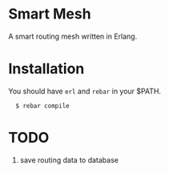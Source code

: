 # Smart Mesh

A smart routing mesh written in Erlang.

# Installation

You should have `erl` and `rebar` in your $PATH.

```
  $ rebar compile
```

# TODO

1. save routing data to database
